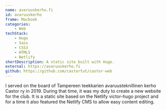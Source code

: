 ```yaml
---
name: avaruuskerho.fi
id: avaruuskerho
frame: Macbook
categories:
    - Web
techStack:
    - Hugo
    - Sass
    - CSS3
    - HTML5
    - Netlify
shortDescription: A static site built with Hugo.
external: https://avaruuskerho.fi
github: https://github.com/castortut/castor-web
---
```


I served on the board of Tampereen teekkarien avaruusteknillinen kerho Castor
ry in 2019. During that time, it was my duty to create a new website for the
club. It is a static site based on the Netlify victor-hugo project and for a time it also
featured the Netlify CMS to allow easy content editing.